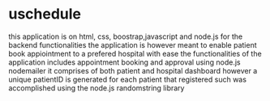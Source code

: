 # uschedule
this application is on html, css, boostrap,javascript  and node.js for the backend functionalities
the application is however meant to enable patient book appiointment to a prefered hospital with ease
the functionalities of the application includes
appointment booking and approval using node.js nodemailer
it comprises of both patient and hospital dashboard
however a unique patientID is generated for each patient that registered such was accomplished using the node.js randomstring library
